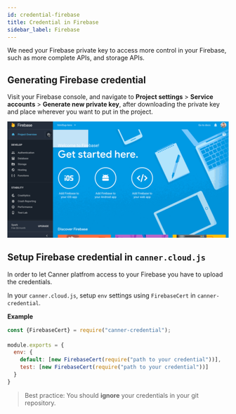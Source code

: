 ```yaml
---
id: credential-firebase
title: Credential in Firebase
sidebar_label: Firebase
---
```


We need your Firebase private key to access more control in your Firebase, such as more complete APIs, and storage APIs.

## Generating Firebase credential

Visit your Firebase console, and navigate to **Project settings** > **Service accounts** > **Generate new private key**, after downloading the private key and place wherever you want to put in the project.

![firebasesdk](/img/firebasesdk.gif)

## Setup Firebase credential in `canner.cloud.js`

In order to let Canner platfrom access to your Firebase you have to upload the credentials.

In your `canner.cloud.js`, setup `env` settings using `FirebaseCert` in `canner-credential`.

**Example**

```js
const {FirebaseCert} = require("canner-credential");

module.exports = {
  env: {
    default: [new FirebaseCert(require("path to your credential"))],
    test: [new FirebaseCert(require("path to your credential"))]
  }
}
```

> Best practice: You should **ignore** your credentials in your git repository.